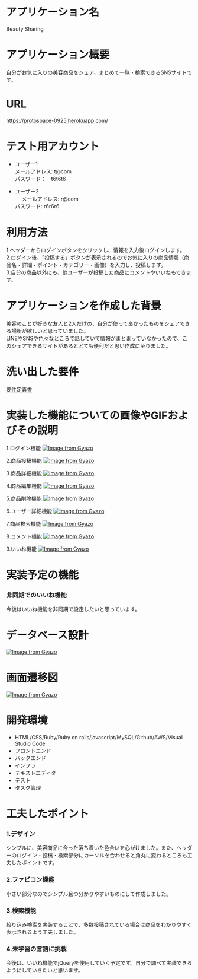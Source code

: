 # アプリケーション名
Beauty Sharing 

# アプリケーション概要
自分がお気に入りの美容商品をシェア、まとめて一覧・検索できるSNSサイトです。  　

# URL
https://protospace-0925.herokuapp.com/

# テスト用アカウント
- ユーザー1<br>
 メールアドレス: t@com<br>
 パスワード：　t6t6t6<br>
 
- ユーザー2<br>　
メールアドレス: r@com<br>
   パスワード: r6r6r6<br>
  
 # 利用方法
 1.ヘッダーからログインボタンをクリックし、情報を入力後ログインします。<br>
 2.ログイン後、「投稿する」ボタンが表示されるのでお気に入りの商品情報（商品名・詳細・ポイント・カテゴリー・画像）を入力し、投稿します。<br>
3.自分の商品以外にも、他ユーザーが投稿した商品にコメントやいいねもできます。
 
 # アプリケーションを作成した背景
 美容のことが好きな友人と2人だけの、自分が使って良かったものをシェアできる場所が欲しいと思っていました。  
 LINEやSNSや色々なところで話していて情報がまとまっていなかったので、このシェアできるサイトがあるととても便利だと思い作成に至りました。  
 
 # 洗い出した要件
 [要件定義書](https://docs.google.com/spreadsheets/d/1NIT00D99P7vmY35D46phyV1c2YTLwzSYUXDUeYIfmng/edit?usp=sharing)
 
 # 実装した機能についての画像やGIFおよびその説明 
  1.ログイン機能
  [![Image from Gyazo](https://i.gyazo.com/248a7356b6e13b5daad949b17f013f20.gif)](https://gyazo.com/248a7356b6e13b5daad949b17f013f20)
  
  2.商品投稿機能
  [![Image from Gyazo](https://i.gyazo.com/3ab10a01f228acc31d30643048fbcffd.gif)](https://gyazo.com/3ab10a01f228acc31d30643048fbcffd)
  
  3.商品詳細機能
  [![Image from Gyazo](https://i.gyazo.com/3d4375e1c697a5c3f5084a6fb7293ea0.gif)](https://gyazo.com/3d4375e1c697a5c3f5084a6fb7293ea0)
  
  4.商品編集機能
  [![Image from Gyazo](https://i.gyazo.com/2385b1d46b13bc846a55de9d7df54d77.gif)](https://gyazo.com/2385b1d46b13bc846a55de9d7df54d77)
  
  5.商品削除機能
  [![Image from Gyazo](https://i.gyazo.com/7654749a5ff56eb7f85b93f011d8397f.gif)](https://gyazo.com/7654749a5ff56eb7f85b93f011d8397f)
  
  6.ユーザー詳細機能
  [![Image from Gyazo](https://i.gyazo.com/ade9feeb3bde0aad5563a72b9a23ff64.gif)](https://gyazo.com/ade9feeb3bde0aad5563a72b9a23ff64)
  
  7.商品検索機能
  [![Image from Gyazo](https://i.gyazo.com/43cfd5787eb7940720cda51c572b2deb.gif)](https://gyazo.com/43cfd5787eb7940720cda51c572b2deb)
  
  8.コメント機能
  [![Image from Gyazo](https://i.gyazo.com/af5ff9248e5b067626a7b780c31d2b6c.gif)](https://gyazo.com/af5ff9248e5b067626a7b780c31d2b6c)
  
  9.いいね機能
  [![Image from Gyazo](https://i.gyazo.com/996401b6a765a9aefbe477ac3dfa1495.gif)](https://gyazo.com/996401b6a765a9aefbe477ac3dfa1495)
  
  # 実装予定の機能
 ### 非同期でのいいね機能<br>
  今後はいいね機能を非同期で設定したいと思っています。
  
  # データベース設計
  [![Image from Gyazo](https://i.gyazo.com/9a3f46f694f90a3bd092026487c02007.png)](https://gyazo.com/9a3f46f694f90a3bd092026487c02007)
  
  # 画面遷移図
  [![Image from Gyazo](https://i.gyazo.com/808799ae7b08b089287ecc5adcea71c5.png)](https://gyazo.com/808799ae7b08b089287ecc5adcea71c5) 
  
  # 開発環境
  - HTML/CSS/Ruby/Ruby on rails/javascript/MySQL/Github/AWS/Visual Studio Code<br>
  - フロントエンド<br>
  - バックエンド<br>
  - インフラ <br>
  - テキストエディタ<br>
  - テスト<br>
  - タスク管理<br>
  
  # 工夫したポイント
  ### 1.デザイン<br>
  シンプルに、美容商品に合った落ち着いた色合いを心がけました。また、ヘッダーのログイン・投稿・検索部分にカーソルを合わせると角丸に変わるところも工夫したポイントです。
  
  ### 2.ファビコン機能<br>
  小さい部分なのでシンプル且つ分かりやすいものにして作成しました。
  
  ### 3.検索機能<br>
  絞り込み検索を実装することで、多数投稿されている場合は商品をわかりやすく表示されるよう工夫しました。  
  
  ### 4.未学習の言語に挑戦<br>
  今後は、いいね機能でjQueryを使用していく予定です。自分で調べて実装できるようにしていきたいと思います。  
  
  
  
  
  
  
  
